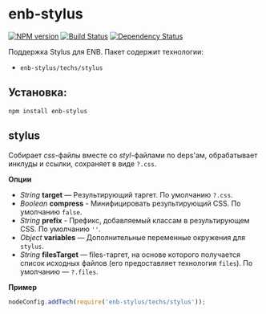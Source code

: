 enb-stylus
==========

[![NPM version](http://img.shields.io/npm/v/enb-stylus.svg?style=flat)](http://www.npmjs.org/package/enb-stylus) [![Build Status](http://img.shields.io/travis/enb-make/enb-stylus/master.svg?style=flat&label=tests)](https://travis-ci.org/enb-make/enb-stylus) [![Dependency Status](http://img.shields.io/david/enb-make/enb-stylus.svg?style=flat)](https://david-dm.org/enb-make/enb-stylus)

Поддержка Stylus для ENB. Пакет содержит технологии:
 * `enb-stylus/techs/stylus`

Установка:
----------

```
npm install enb-stylus
```

stylus
----------

Собирает *css*-файлы вместе со *styl*-файлами по deps'ам, обрабатывает инклуды и ссылки, сохраняет в виде `?.css`.

**Опции**

* *String* **target** — Результирующий таргет. По умолчанию `?.css`.
* *Boolean* **compress** - Минифицировать результирующий CSS. По умолчанию `false`.
* *String* **prefix** - Префикс, добавляемый классам в результирующем CSS. По умолчанию `''`.
* *Object* **variables** — Дополнительные переменные окружения для `stylus`.
* *String* **filesTarget** — files-таргет, на основе которого получается список исходных файлов
  (его предоставляет технология `files`). По умолчанию — `?.files`.

**Пример**

```javascript
nodeConfig.addTech(require('enb-stylus/techs/stylus'));
```
